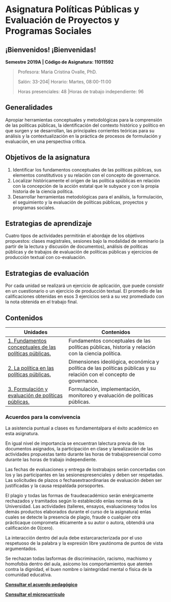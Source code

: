 # Asignatura Políticas Públicas y Evaluación de Proyectos y Programas Sociales

## **¡Bienvenidos! ¡Bienvenidas!**

**Semestre 2019A	| Código de Asignatura: 11011592**

> Profesora: Maria Cristina Ovalle, PhD.
>
> Salón: 33-204| Horario: Martes, 08:00-11:00
>
> Horas presenciales: 48	|Horas de trabajo independiente: 96			

## Generalidades

Apropiar herramientas conceptuales y metodológicas para la comprensión de las políticas públicas, la identificación del contexto histórico y político en que surgen y se desarrollan, las principales corrientes teóricas para su análisis y la contextualización en la práctica de procesos de formulación y evaluación, en una perspectiva crítica.

## Objetivos de la asignatura

1. Identificar los fundamentos conceptuales de las políticas públicas, sus elementos constitutivos y su relación con el concepto de governance.  
2. Localizar históricamente el origen de las política spúblicas en relación con la concepción de la acción estatal que le subyace y con la propia historia de la ciencia política.                                                                                       
3. Desarrollar herramientas metodológicas para el análisis, la formulación, el seguimiento y la evaluación de políticas públicas, proyectos y programas sociales.                                                                  

## Estrategias de aprendizaje

Cuatro tipos de actividades permitirán el abordaje de los objetivos propuestos: clases magistrales, sesiones bajo la modalidad de seminario (a partir de la lectura y discusión de documentos), análisis de políticas públicas y de trabajos de evaluación de políticas públicas y ejercicios de producción textual con co-evaluación.

## Estrategias de evaluación

Por cada unidad se realizará un ejercicio de aplicación, que puede consistir en un cuestionario o un ejercicio de producción textual. El promedio de las calificaciones obtenidas en esos 3 ejercicios será a su vez promediado con la nota obtenida en el trabajo final.

## Contenidos

| Unidades                                 | Contenidos                               |
| ---------------------------------------- | ---------------------------------------- |
| [1. Fundamentos conceptuales de las políticas públicas.](unidad1/README.md) | Fundamentos conceptuales de las políticas públicas, historia y relación con la ciencia política. |
| [2. La política en las políticas públicas.](unidad2/README.md) | Dimensiones ideológica, económica y política de las políticas públicas y su relación con el concepto de governance. |
| [3. Formulación y evaluación de políticas públicas.](unidad3/README.md) | Formulación, implementación, monitoreo y evaluación de políticas públicas. |

### Acuerdos para la convivencia

La asistencia puntual a clases es fundamentalpara el éxito académico en esta asignatura. 

En igual nivel de importancia se encuentran lalectura previa de los documentos asignados, la participación en clase y larealización de las actividades propuestas tanto durante las horas de trabajopresencial como durante las horas de trabajo independiente. 

Las fechas de evaluaciones y entrega de lostrabajos serán concertadas con los y las participantes en las sesionespresenciales y deben ser respetadas. Las solicitudes de plazos o fechasextraordinarias de evaluación deben ser justificadas y la causa respaldada porsoportes. 

El plagio y todas las formas de fraudeacadémico serán enérgicamente rechazados y tramitados según lo establecido enlas normas de la Universidad. Las actividades (talleres, ensayos, evaluacionesy todos los demás productos elaborados durante el curso de la asignatura) enlas cuales se detecte la presencia de plagio, fraude o cualquier otra prácticaque comprometa éticamente a su autor o autora, obtendrá una calificación de 0(cero). 

 La interacción dentro del aula debe estarcaracterizada por el uso respetuoso de la palabra y la expresión libre yautónoma de puntos de vista argumentados. 

Se rechazan todas lasformas de discriminación, racismo, machismo y homofobia dentro del aula, asícomo los comportamientos que atenten contra la dignidad, el buen nombre o laintegridad mental o física de la comunidad educativa. 



**[Consultar el acuerdo pedagógico](ACUERDO.pdf)**

**[Consultar el microcurrículo](MICROCpdf)** 